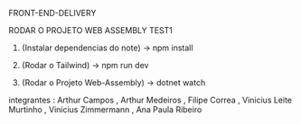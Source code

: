 FRONT-END-DELIVERY

RODAR O PROJETO WEB ASSEMBLY TEST1


1. (Instalar dependencias do note) -> 
npm install

2. (Rodar o Tailwind) ->
npm run dev

3. (Rodar o Projeto Web-Assembly) -> 
dotnet watch


integrantes : Arthur Campos , Arthur Medeiros , Filipe Correa , Vinicius Leite Murtinho , Vinicius Zimmermann , Ana Paula Ribeiro
